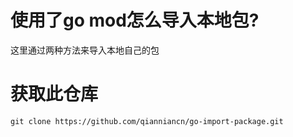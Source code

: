 # 使用了go mod怎么导入本地包?
这里通过两种方法来导入本地自己的包
# 获取此仓库
````
git clone https://github.com/qianniancn/go-import-package.git
````